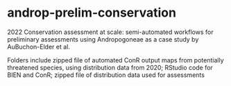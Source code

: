 # androp-prelim-conservation
2022 Conservation assessment at scale: semi-automated workflows for preliminary assessments using Andropogoneae as a case study by AuBuchon-Elder et al.

Folders include zipped file of automated ConR output maps from potentially threatened species, using distribution data from 2020;  RStudio code for BIEN and ConR; zipped file of distribution data used for assessments
